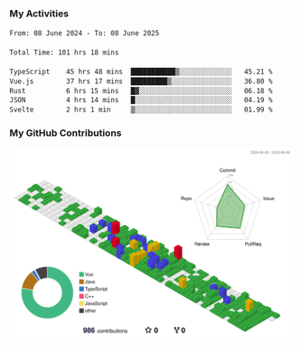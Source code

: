 ### My Activities

<!--START_SECTION:waka-->

```txt
From: 08 June 2024 - To: 08 June 2025

Total Time: 101 hrs 18 mins

TypeScript    45 hrs 48 mins  ███████████▒░░░░░░░░░░░░░   45.21 %
Vue.js        37 hrs 17 mins  █████████▒░░░░░░░░░░░░░░░   36.80 %
Rust          6 hrs 15 mins   █▓░░░░░░░░░░░░░░░░░░░░░░░   06.18 %
JSON          4 hrs 14 mins   █░░░░░░░░░░░░░░░░░░░░░░░░   04.19 %
Svelte        2 hrs 1 min     ▒░░░░░░░░░░░░░░░░░░░░░░░░   01.99 %
```

<!--END_SECTION:waka-->

### My GitHub Contributions

![](./profile-3d-contrib/profile-gitblock.svg)
